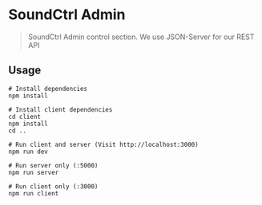 # SoundCtrl Admin

> SoundCtrl Admin control section. We use JSON-Server for our REST API

## Usage

```
# Install dependencies
npm install

# Install client dependencies
cd client
npm install
cd ..

# Run client and server (Visit http://localhost:3000)
npm run dev

# Run server only (:5000)
npm run server

# Run client only (:3000)
npm run client
```
